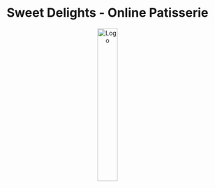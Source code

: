 <h1 align="center">Sweet Delights - Online Patisserie</h1>

<p align="center">
<img src="https://cdn-icons-png.flaticon.com/512/3173/3173443.png" alt="Logo" width="30%" height="30%">
</p>
